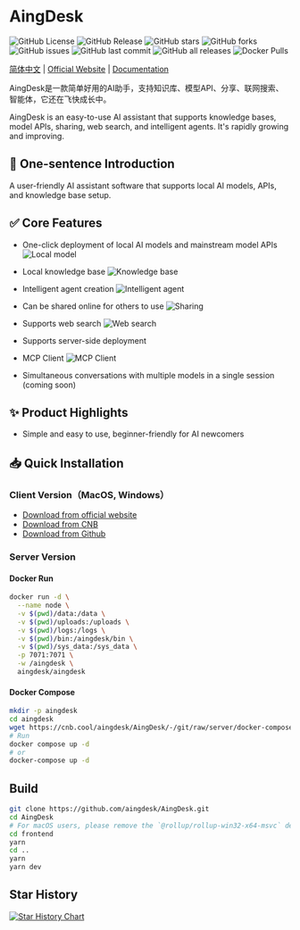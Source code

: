 # AingDesk
![GitHub License](https://img.shields.io/github/license/aingdesk/aingdesk)
![GitHub Release](https://img.shields.io/github/v/release/aingdesk/aingdesk)
![GitHub stars](https://img.shields.io/github/stars/aingdesk/aingdesk?style=social)
![GitHub forks](https://img.shields.io/github/forks/aingdesk/aingdesk?style=social)
![GitHub issues](https://img.shields.io/github/issues/aingdesk/aingdesk)
![GitHub last commit](https://img.shields.io/github/last-commit/aingdesk/aingdesk)
![GitHub all releases](https://img.shields.io/github/downloads/aingdesk/aingdesk/total)
![Docker Pulls](https://img.shields.io/docker/pulls/aingdesk/aingdesk)


[简体中文](README.zh_cn.md) | [Official Website](https://www.aingdesk.com/) | [Documentation](https://docs.aingdesk.com/)

AingDesk是一款简单好用的AI助手，支持知识库、模型API、分享、联网搜索、智能体，它还在飞快成长中。

AingDesk is an easy-to-use AI assistant that supports knowledge bases, model APIs, sharing, web search, and intelligent agents. It's rapidly growing and improving.

## 🚀 One-sentence Introduction  

A user-friendly AI assistant software that supports local AI models, APIs, and knowledge base setup.

## ✅ Core Features  

- One-click deployment of local AI models and mainstream model APIs
![Local model](.github/assets/img/1_en.png)
- Local knowledge base
![Knowledge base](.github/assets/img/3_en.png)
- Intelligent agent creation
![Intelligent agent](.github/assets/img/4_en.png)
  
- Can be shared online for others to use
![Sharing](.github/assets/img/5_en.png)

- Supports web search
![Web search](.github/assets/img/6_en.png)

- Supports server-side deployment 

- MCP Client
![MCP Client](.github/assets/img/7_en.png)

- Simultaneous conversations with multiple models in a single session (coming soon)  

## ✨ Product Highlights  
- Simple and easy to use, beginner-friendly for AI newcomers  

## 📥 Quick Installation

### Client Version（MacOS, Windows） 

- [Download from official website](https://www.aingdesk.com/)   
- [Download from CNB](https://cnb.cool/aingdesk/AingDesk/-/releases/)  
- [Download from Github](https://github.com/aingdesk/AingDesk/releases)  

### Server Version

#### Docker Run
```bash 
docker run -d \
  --name node \
  -v $(pwd)/data:/data \
  -v $(pwd)/uploads:/uploads \
  -v $(pwd)/logs:/logs \
  -v $(pwd)/bin:/aingdesk/bin \
  -v $(pwd)/sys_data:/sys_data \
  -p 7071:7071 \
  -w /aingdesk \
  aingdesk/aingdesk
```

#### Docker Compose
```bash
mkdir -p aingdesk
cd aingdesk
wget https://cnb.cool/aingdesk/AingDesk/-/git/raw/server/docker-compose.yml
# Run
docker compose up -d
# or
docker-compose up -d
``` 
## Build
```bash
git clone https://github.com/aingdesk/AingDesk.git
cd AingDesk
# For macOS users, please remove the `@rollup/rollup-win32-x64-msvc` dependency in [package.json](http://_vscodecontentref_/0)
cd frontend
yarn
cd ..
yarn
yarn dev
```

## Star History

[![Star History Chart](https://api.star-history.com/svg?repos=aingdesk/aingdesk&type=Date)](https://www.star-history.com/#aingdesk/aingdesk&Date)